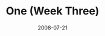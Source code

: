 ---
layout: media
category: media
series: "One"
title: "One (Week Three)"
date: 2008-07-21
description: "Chuck Mingo discusses grace and how the Church can be \"one.\""
video: "http://s3.amazonaws.com/crossroadsvideomessages/One-3.mp4"
video-poster: "https://www.crossroads.net/uploadedfiles/One3-still.jpg"
---